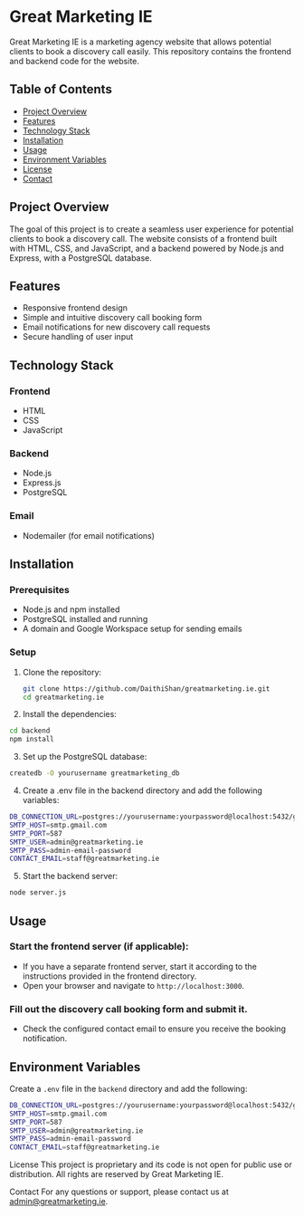 # Great Marketing IE

Great Marketing IE is a marketing agency website that allows potential clients to book a discovery call easily. This repository contains the frontend and backend code for the website.

## Table of Contents

- [Project Overview](#project-overview)
- [Features](#features)
- [Technology Stack](#technology-stack)
- [Installation](#installation)
- [Usage](#usage)
- [Environment Variables](#environment-variables)
- [License](#license)
- [Contact](#contact)

## Project Overview

The goal of this project is to create a seamless user experience for potential clients to book a discovery call. The website consists of a frontend built with HTML, CSS, and JavaScript, and a backend powered by Node.js and Express, with a PostgreSQL database.

## Features

- Responsive frontend design
- Simple and intuitive discovery call booking form
- Email notifications for new discovery call requests
- Secure handling of user input

## Technology Stack

### Frontend
- HTML
- CSS
- JavaScript

### Backend
- Node.js
- Express.js
- PostgreSQL

### Email
- Nodemailer (for email notifications)

## Installation

### Prerequisites

- Node.js and npm installed
- PostgreSQL installed and running
- A domain and Google Workspace setup for sending emails

### Setup

1. Clone the repository:
   ```sh
   git clone https://github.com/DaithiShan/greatmarketing.ie.git
   cd greatmarketing.ie
   ```
2. Install the dependencies:
```sh
cd backend
npm install
```
3. Set up the PostgreSQL database:
```sh
createdb -O yourusername greatmarketing_db
```
4. Create a .env file in the backend directory and add the following variables:

```sh
DB_CONNECTION_URL=postgres://yourusername:yourpassword@localhost:5432/greatmarketing_db
SMTP_HOST=smtp.gmail.com
SMTP_PORT=587
SMTP_USER=admin@greatmarketing.ie
SMTP_PASS=admin-email-password
CONTACT_EMAIL=staff@greatmarketing.ie
```
5. Start the backend server:
```sh
node server.js
```
## Usage

### Start the frontend server (if applicable):

- If you have a separate frontend server, start it according to the instructions provided in the frontend directory.
- Open your browser and navigate to `http://localhost:3000`.

### Fill out the discovery call booking form and submit it.

- Check the configured contact email to ensure you receive the booking notification.

## Environment Variables

Create a `.env` file in the `backend` directory and add the following:

```sh
DB_CONNECTION_URL=postgres://yourusername:yourpassword@localhost:5432/greatmarketing_db
SMTP_HOST=smtp.gmail.com
SMTP_PORT=587
SMTP_USER=admin@greatmarketing.ie
SMTP_PASS=admin-email-password
CONTACT_EMAIL=staff@greatmarketing.ie
```

License
This project is proprietary and its code is not open for public use or distribution. All rights are reserved by Great Marketing IE.

Contact
For any questions or support, please contact us at admin@greatmarketing.ie.
